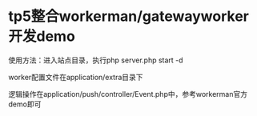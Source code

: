 # tp5整合workerman/gatewayworker开发demo
使用方法：进入站点目录，执行php server.php start -d


worker配置文件在application/extra目录下

逻辑操作在application/push/controller/Event.php中，参考workerman官方demo即可